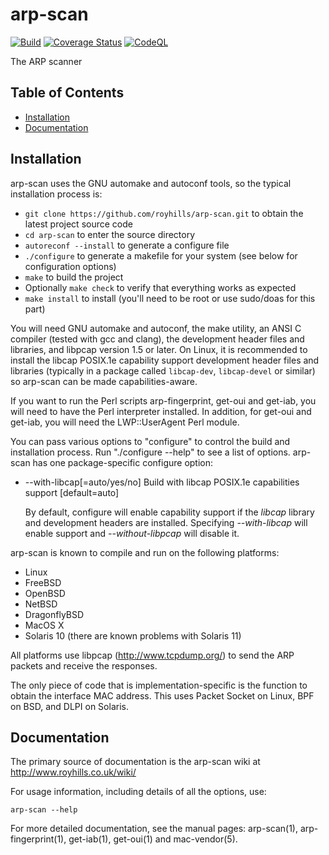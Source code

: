# arp-scan

[![Build](https://github.com/royhills/arp-scan/actions/workflows/c-cpp.yml/badge.svg)](https://github.com/royhills/arp-scan/actions/workflows/c-cpp.yml)
[![Coverage Status](https://coveralls.io/repos/github/royhills/arp-scan/badge.svg?branch=master)](https://coveralls.io/github/royhills/arp-scan?branch=master)
[![CodeQL](https://github.com/royhills/arp-scan/actions/workflows/codeql.yml/badge.svg)](https://github.com/royhills/arp-scan/actions/workflows/codeql.yml)

The ARP scanner

## Table of Contents
- [Installation](#installation)
- [Documentation](#documentation)

Installation
------------

arp-scan uses the GNU automake and autoconf tools, so the typical installation process is:

- ```git clone https://github.com/royhills/arp-scan.git``` to obtain the latest project source code
- ```cd arp-scan``` to enter the source directory
- ```autoreconf --install``` to generate a configure file
- ```./configure``` to generate a makefile for your system (see below for configuration options)
- ```make``` to build the project
- Optionally ```make check``` to verify that everything works as expected
- ```make install``` to install (you'll need to be root or use sudo/doas for this part)

You will need GNU automake and autoconf, the make utility, an ANSI C compiler (tested with gcc and clang), the development header files and libraries, and libpcap version 1.5 or later. On Linux, it is recommended to install the libcap POSIX.1e capability support development header files and libraries (typically in a package called `libcap-dev`, `libcap-devel` or similar) so arp-scan can be made capabilities-aware.

If you want to run the Perl scripts arp-fingerprint, get-oui and get-iab, you will need to have the Perl interpreter installed.  In addition, for get-oui and get-iab, you will need the LWP::UserAgent Perl module.

You can pass various options to "configure" to control the build and installation process. Run "./configure --help" to see a list of options. arp-scan has one package-specific configure option:

- --with-libcap[=auto/yes/no] Build with libcap POSIX.1e capabilities support [default=auto]

    By default, configure will enable capability support if the *libcap* library and development headers are installed. Specifying *--with-libcap* will enable support and *--without-libpcap* will disable it.

arp-scan is known to compile and run on the following platforms:

 - Linux
 - FreeBSD
 - OpenBSD
 - NetBSD
 - DragonflyBSD
 - MacOS X
 - Solaris 10 (there are known problems with Solaris 11)

All platforms use libpcap (http://www.tcpdump.org/) to send the ARP packets and receive the responses.

The only piece of code that is implementation-specific is the function to obtain the interface MAC address. This uses Packet Socket on Linux, BPF on BSD, and DLPI on Solaris.

Documentation
-------------

The primary source of documentation is the arp-scan wiki at http://www.royhills.co.uk/wiki/

For usage information, including details of all the options, use:

```arp-scan --help```

For more detailed documentation, see the manual pages: arp-scan(1), arp-fingerprint(1), get-iab(1), get-oui(1) and mac-vendor(5).

